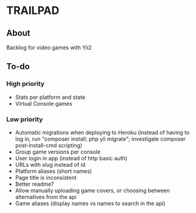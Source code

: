 # TRAILPAD

## About

Backlog for video games with Yii2


## To-do

### High priority
* Stats per platform and state
* Virtual Console games

### Low priority
* Automatic migrations when deploying to Heroku (instead of having to log in, run "composer install; php yii migrate"; investigate composer post-install-cmd scripting)
* Group game versions per console
* User login in app (instead of http basic auth)
* URLs with slug instead of id
* Platform aliases (short names)
* Page title is inconsistent
* Better readme?
* Allow manually uploading game covers, or choosing between alternatives from the api
* Game aliases (display names vs names to search in the api)